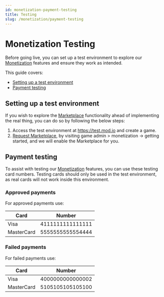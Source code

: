 ```yaml
---
id: monetization-payment-testing
title: Testing
slug: /monetization/payment-testing
---
```


# Monetization Testing

Before going live, you can set up a test environment to explore our [Monetization](/monetization) features and ensure they work as intended.

This guide covers: 

* [Setting up a test environment](#setting-up-a-test-environment)
* [Payment testing](#payment-testing)

## Setting up a test environment

If you wish to explore the [Marketplace](/monetization/marketplace) functionality ahead of implementing the real thing, you can do so by following the below steps:

1. Access the test environment at https://test.mod.io and create a game.
2. [Request Marketplace](/monetization/enabling), by visiting game admin > monetization -> getting started, and we will enable the Marketplace for you.

## Payment testing

To assist with testing our [Monetization](/monetization) features, you can use these testing card numbers. Testing cards should only be used in the test environment, as real cards will not work inside this environment.

### Approved payments

For approved payments use:

| **Card**   | **Number**       |
|------------|------------------|
| Visa       | 4111111111111111 |
| MasterCard | 5555555555554444 |

### Failed payments

For failed payments use:

| **Card**   | **Number**       |
|------------|------------------|
| Visa       | 4000000000000002 |
| MasterCard | 5105105105105100 |